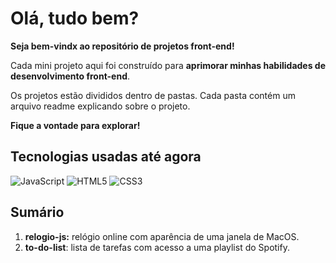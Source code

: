 # Olá, tudo bem?

**Seja bem-vindx ao repositório de projetos front-end!**

Cada mini projeto aqui foi construído para **aprimorar minhas habilidades de desenvolvimento front-end**.

 Os projetos estão divididos dentro de pastas. Cada pasta contém um arquivo readme explicando sobre o projeto.
 
 **Fique a vontade para explorar!**



## Tecnologias usadas até agora
 ![JavaScript](https://img.shields.io/badge/javascript-%23323330.svg?style=for-the-badge&logo=javascript&logoColor=%23F7DF1E) ![HTML5](https://img.shields.io/badge/html5-%23E34F26.svg?style=for-the-badge&logo=html5&logoColor=white) ![CSS3](https://img.shields.io/badge/css3-%231572B6.svg?style=for-the-badge&logo=css3&logoColor=white)



## Sumário

1. **relogio-js:**  relógio online com aparência de uma janela de MacOS.
2. **to-do-list**: lista de tarefas com acesso a uma playlist do Spotify.
